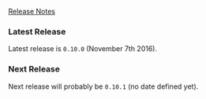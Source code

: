[Release Notes](https://github.com/Haufe-Lexware/wicked.haufe.io/blob/master/doc/release-notes.md)

### Latest Release

Latest release is `0.10.0` (November 7th 2016).

### Next Release

Next release will probably be `0.10.1` (no date defined yet).
